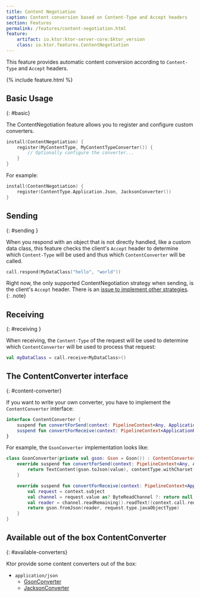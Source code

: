 ```yaml
---
title: Content Negotiation
caption: Content conversion based on Content-Type and Accept headers
section: Features
permalink: /features/content-negotiation.html
feature:
    artifact: io.ktor:ktor-server-core:$ktor_version
    class: io.ktor.features.ContentNegotiation
---
```


This feature provides automatic content conversion according to `Content-Type` and `Accept` headers.

{% include feature.html %}

## Basic Usage
{: #basic}

The ContentNegotiation feature allows you to register and configure custom converters.

```kotlin
install(ContentNegotiation) {
    register(MyContentType, MyContentTypeConverter()) {
        // Optionally configure the converter...
    }
}
```

For example:

```kotlin
install(ContentNegotiation) {
    register(ContentType.Application.Json, JacksonConverter())
}
```

## Sending
{: #sending }

When you respond with an object that is not directly handled, like a custom data class,
this feature checks the client's `Accept` header to determine which `Content-Type` will be 
used and thus which `ContentConverter` will be called.

```kotlin
call.respond(MyDataClass("hello", "world"))
```

Right now, the only supported ContentNegotiation strategy when sending, is the
client's `Accept` header. There is an [issue to implement other strategies](https://github.com/ktorio/ktor/issues/357).
{: .note} 

## Receiving
{: #receiving }

When receiving, the `Content-Type` of the request will be used to determine
which `ContentConverter` will be used to process that request:

```kotlin
val myDataClass = call.receive<MyDataClass>()
```

## The ContentConverter interface
{: #content-converter}

If you want to write your own converter, you have to implement the `ContentConverter` interface:

```kotlin
interface ContentConverter {
    suspend fun convertForSend(context: PipelineContext<Any, ApplicationCall>, contentType: ContentType, value: Any): Any?
    suspend fun convertForReceive(context: PipelineContext<ApplicationReceiveRequest, ApplicationCall>): Any?
}
```

For example, the `GsonConverter` implementation looks like:

```kotlin
class GsonConverter(private val gson: Gson = Gson()) : ContentConverter {
    override suspend fun convertForSend(context: PipelineContext<Any, ApplicationCall>, contentType: ContentType, value: Any): Any? {
        return TextContent(gson.toJson(value), contentType.withCharset(context.call.suitableCharset()))
    }

    override suspend fun convertForReceive(context: PipelineContext<ApplicationReceiveRequest, ApplicationCall>): Any? {
        val request = context.subject
        val channel = request.value as? ByteReadChannel ?: return null
        val reader = channel.readRemaining().readText((context.call.request.contentCharset() ?: Charsets.UTF_8).newDecoder()).reader()
        return gson.fromJson(reader, request.type.javaObjectType)
    }
}
```

## Available out of the box ContentConverter
{: #available-converters}

Ktor provide some content converters out of the box:

* `application/json`
    * [GsonConverter](/features/gson.html)
    * [JacksonConverter](/features/jackson.html)
